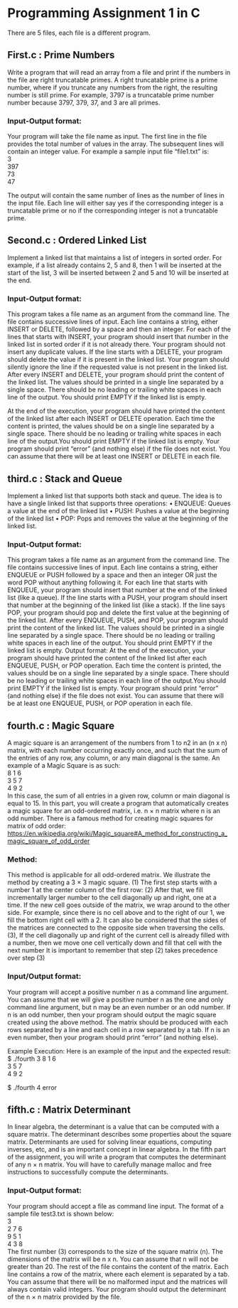 # Programming Assignment 1 in C
There are 5 files, each file is a different program.

## First.c : Prime Numbers
Write a program that will read an array from a file and print if the numbers in the file are right truncatable primes. A right truncatable prime is a prime number, where if you truncate any numbers from the right, the resulting number is still prime. For example, 3797 is a truncatable prime number number because 3797, 379, 37, and 3 are all primes.

### Input-Output format: 
Your program will take the file name as input. The first line in the file provides the total number of values in the array. The subsequent lines will contain an integer value. For example a sample input file “file1.txt” is:<br>
3 <br>
397<br>
73<br>
47<br>

The output will contain the same number of lines as the number of lines in the input file. Each line
will either say yes if the corresponding integer is a truncatable prime or no if the corresponding
integer is not a truncatable prime.

## Second.c : Ordered Linked List
Implement a linked list that maintains a list of integers in sorted order.
For example, if a list already contains 2, 5 and 8, then 1 will be inserted at the start of the list, 3 will be inserted between 2 and 5 and 10 will be inserted at the end.

### Input-Output format: 
This program takes a file name as an argument from the command line. The file
contains successive lines of input. Each line contains a string, either INSERT or DELETE, followed by a space and then an integer. For each of the lines that starts with INSERT, your program should insert that number in the linked list in sorted order if it is not already there. Your program should not insert any duplicate values. If the line starts with a DELETE, your program should delete the value if it is present in the linked list. Your program should silently ignore the line if the requested value is not present in the linked list. After every INSERT and DELETE, your program should print the content of the linked list. The values should be printed in a single line separated by a single space. There should be no leading or trailing white spaces in each line of the output. You should print EMPTY if the linked list is empty.

At the end of the execution, your program should have printed the content of the linked list after each INSERT or DELETE operation. Each time the content is printed, the values should be on a single line separated by a single space. There should be no leading or trailing white spaces in each line of the output.You should print EMPTY if the linked list is empty. Your program should print “error” (and nothing else) if the file does not exist. You can assume that there will be at least one INSERT or DELETE in each file.


## third.c : Stack and Queue
Implement a linked list that supports both stack and queue. The idea is to have a single linked list that supports three operations:
• ENQUEUE: Queues a value at the end of the linked list
• PUSH: Pushes a value at the beginning of the linked list
• POP: Pops and removes the value at the beginning of the linked list.

### Input-Output format: 
This program takes a file name as an argument from the command line. The file contains successive lines of input. Each line contains a string, either ENQUEUE or PUSH followed by a space and then an integer OR just the word POP without anything following it. For each line that starts with ENQUEUE, your program should insert that number at the end of the linked list (like a queue). If the line starts with a PUSH, your program should insert that number at the beginning of the linked list (like a stack). If the line says POP, your program should pop and delete the first value at the beginning of the linked list. After every ENQUEUE, PUSH, and POP, your program should print the content of the linked list. The values should be printed in a single line separated by a single space. There should be no leading or trailing white spaces in each line of the output. You should print EMPTY if the linked list is empty. Output format: At the end of the execution, your program should have printed the content of the linked list after each ENQUEUE, PUSH, or POP operation. Each time the content is printed, the values should be on a single line separated by a single space. There should be no leading or trailing white spaces in each line of the output.You should print EMPTY if the linked list is empty. Your program should print “error” (and nothing else) if the file does not exist. You can assume that there will be at least one ENQUEUE, PUSH, or POP operation in each file.

## fourth.c : Magic Square
A magic square is an arrangement of the numbers from 1 to n2 in an (n x n) matrix, with each number occurring exactly once, and such that the sum of the entries of any row, any column, or any main diagonal is the same.
An example of a Magic Square is as such: <br>
8 1 6 <br>
3 5 7<br>
4 9 2<br>
In this case, the sum of all entries in a given row, column or main diagonal is equal to 15. In this part, you will create a program that automatically creates a magic square for an odd-ordered matrix, i.e. n × n matrix where n is an odd number. There is a famous method for creating magic squares for matrix of odd order: https://en.wikipedia.org/wiki/Magic_square#A_method_for_constructing_a_magic_square_of_odd_order

### Method: 
This method is applicable for all odd-ordered matrix. We illustrate the method by creating a 3 × 3 magic square.
(1) The first step starts with a number 1 at the center column of the first row:
(2) After that, we fill incrementally larger number to the cell diagonally up and right, one at a time. If the new cell goes outside of the matrix, we wrap around to the other side. For example, since there is no cell above and to the right of our 1, we fill the bottom right cell with a 2. It can also be considered that the sides of the matrices are connected to the opposite side when traversing the cells.
(3), If the cell diagonally up and right of the current cell is already filled with a number, then we move one cell vertically down and fill that cell with the next number
It is important to remember that step (2) takes precedence over step (3)
### Input/Output format:
Your program will accept a positive number n as a command line argument. You can assume that we will give a positive number n as the one and only command line argument, but n may be an even number or an odd number. If n is an odd number, then your program should output the magic square created using the above method. The matrix should be produced with each rows separated by a line and each cell in a row separated by a tab. If n is an even number, then your program should print “error” (and nothing else).

Example Execution:
Here is an example of the input and the expected result:
$ ./fourth 3
8 1 6 <br>
3 5 7<br>
4 9 2<br>

$ ./fourth 4
error

## fifth.c : Matrix Determinant
In linear algebra, the determinant is a value that can be computed with a square matrix. The determinant describes some properties about the square matrix. Determinants are used for solving linear equations, computing inverses, etc, and is an important concept in linear algebra. In the fifth part of the assignment, you will write a program that computes the determinant of any n × n matrix. You will have to carefully manage malloc and free instructions to successfully compute the determinants.

### Input-Output format:
Your program should accept a file as command line input. The format of a sample file test3.txt is shown below:<br>
3<br>
2 7 6<br>
9 5 1<br>
4 3 8<br>
The first number (3) corresponds to the size of the square matrix (n). The dimensions of the matrix will be n x n. You can assume that n will not be greater than 20. The rest of the file contains the content of the matrix. Each line contains a row of the matrix, where each element is separated by a tab. You can assume that there will be no malformed input and the matrices will always contain valid integers. Your program should output the determinant of the n × n matrix provided by the file.


